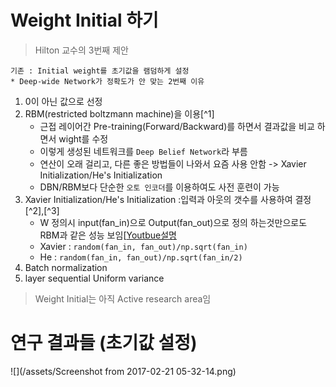 # Weight Initial 하기 
> Hilton 교수의 3번째 제안
```
기존 : Initial weight를 초기값을 램덤하게 설정
* Deep-wide Network가 정확도가 안 맞는 2번째 이유 
```
1. 0이 아닌 값으로 선정 
2. RBM(restricted boltzmann machine﻿)을 이용[^1] 
    * 근접 레이어간 Pre-training(Forward/Backward)를 하면서 결과값을 비교 하면서 wight를 수정 
    * 이렇게 생성된 네트워크를 `Deep Belief Network`라 부름 
    * 연산이 오래 걸리고, 다른 좋은 방법들이 나와서 요즘 사용 안함 -> Xavier Initialization/He's Initialization 
    * DBN/RBM보다 단순한 `오토 인코더`를 이용하여도 사전 훈련이 가능
3. Xavier Initialization/He's Initialization :입력과 아웃의 갯수를 사용하여 결정[^2],[^3]
    * W 정의시 input(fan_in)으로 Output(fan_out)으로 정의 하는것만으로도 RBM과 같은 성능 보임[[Youtbue설명](https://youtu.be/4rC0sWrp3Uw?t=10m42s)
    * Xavier : `random(fan_in, fan_out)/np.sqrt(fan_in)`
    * He : `random(fan_in, fan_out)/np.sqrt(fan_in/2)`
4. Batch normalization 
5. layer sequential Uniform variance 

> Weight Initial는 아직 Active research area임 

# 연구 결과들 (초기값 설정)
![](/assets/Screenshot from 2017-02-21 05-32-14.png)